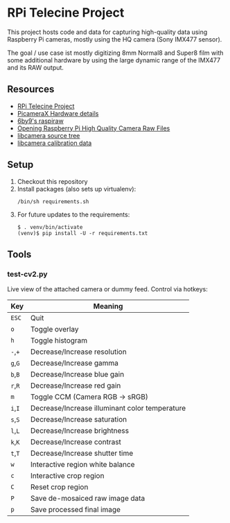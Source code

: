# RPi Telecine Project

This project hosts code and data for capturing high-quality data using Raspberry Pi cameras, mostly
using the HQ camera (Sony IMX477 sensor).

The goal / use case ist mostly digitizing 8mm Normal8 and Super8 film with some additional hardware by using
the large dynamic range of the IMX477 and its RAW output.


## Resources

* [RPi Telecine Project](https://github.com/Alexamder/rpitelecine)
* [PicameraX Hardware details](https://picamerax.readthedocs.io/en/latest/fov.html)
* [6by9's raspiraw](https://github.com/6by9/userland/tree/rawcam/host_applications/linux/apps/raspicam)
* [Opening Raspberry Pi High Quality Camera Raw Files](https://www.strollswithmydog.com/open-raspberry-pi-high-quality-camera-raw/)
* [libcamera source tree](https://git.linuxtv.org/libcamera.git/)
* [libcamera calibration data](https://git.libcamera.org/libcamera/libcamera.git/tree/src/ipa/raspberrypi/data)


## Setup

1. Checkout this repository
1. Install packages (also sets up virtualenv):
    ```shell
    /bin/sh requirements.sh
    ```
1. For future updates to the requirements:
    ```shell
    $ . venv/bin/activate
    (venv)$ pip install -U -r requirements.txt
    ```


## Tools

### test-cv2.py

Live view of the attached camera or dummy feed. Control via hotkeys:

Key   | Meaning
----  | ----
`ESC` | Quit
`o` | Toggle overlay
`h` | Toggle histogram
`-`,`+` | Decrease/Increase resolution
`g`,`G` | Decrease/Increase gamma
`b`,`B` | Decrease/Increase blue gain
`r`,`R` | Decrease/Increase red gain
`m`     | Toggle CCM (Camera RGB -> sRGB)
`i`,`I` | Decrease/Increase illuminant color temperature
`s`,`S` | Decrease/Increase saturation
`l`,`L` | Decrease/Increase brightness
`k`,`K` | Decrease/Increase contrast
`t`,`T` | Decrease/Increase shutter time
`w`     | Interactive region white balance
`c`     | Interactive crop region
`C`     | Reset crop region
`P`     | Save de-mosaiced raw image data
`p`     | Save processed final image